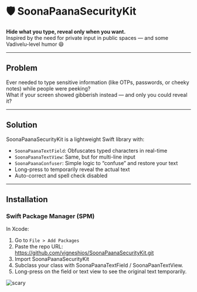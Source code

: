 # 🛡️ SoonaPaanaSecurityKit

**Hide what you type, reveal only when you want.**  
Inspired by the need for private input in public spaces — and some Vadivelu-level humor 😄

---

## Problem

Ever needed to type sensitive information (like OTPs, passwords, or cheeky notes) while people were peeking?  
What if your screen showed gibberish instead — and only you could reveal it?

---

##  Solution

SoonaPaanaSecurityKit is a lightweight Swift library with:

-  `SoonaPaanaTextField`: Obfuscates typed characters in real-time
-  `SoonaPaanaTextView`: Same, but for multi-line input
-  `SoonaPaanaConfuser`: Simple logic to “confuse” and restore your text
-  Long-press to temporarily reveal the actual text
-  Auto-correct and spell check disabled

---

##  Installation
### Swift Package Manager (SPM)

In Xcode:
1. Go to `File > Add Packages`
2. Paste the repo URL: https://github.com/vigneshios/SoonaPaanaSecurityKit.git
3. Import SoonaPaanaSecurityKit
4. Subclass your class with SoonaPaanaTextField / SoonaPaanTextView.
5. Long-press on the field or text view to see the original text temporarily.

   

![scary](https://github.com/user-attachments/assets/20271057-5b6f-4668-98a8-3538e0cf013f)
